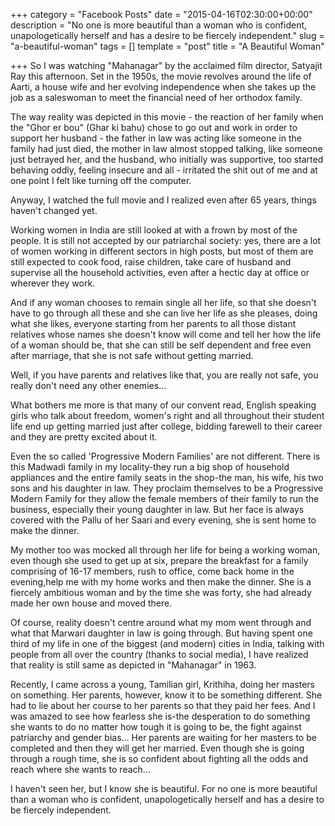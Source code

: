 +++
category = "Facebook Posts"
date = "2015-04-16T02:30:00+00:00"
description = "No one is more beautiful than a woman who is confident, unapologetically herself and has a desire to be fiercely independent."
slug = "a-beautiful-woman"
tags = []
template = "post"
title = "A Beautiful Woman"

+++
So I was watching "Mahanagar" by the acclaimed film director, Satyajit Ray this afternoon. Set in the 1950s, the movie revolves around the life of Aarti, a house wife and her evolving independence when she takes up the job as a saleswoman to meet the financial need of her orthodox family. 

The way reality was depicted in this movie - the reaction of her family when the "Ghor er bou" (Ghar ki bahu) chose to go out and work in order to support her husband - the father in law was acting like someone in the family had just died, the mother in law almost stopped talking, like someone just betrayed her, and the husband, who initially was supportive, too started behaving oddly, feeling insecure and all - irritated the shit out of me and at one point I felt like turning off the computer.

Anyway, I watched the full movie and I realized even after 65 years, things haven't changed yet.

Working women in India are still looked at with a frown by most of the people. It is still not accepted by our patriarchal society: yes, there are a lot of women working in different sectors in high posts, but most of them are still expected to cook food, raise children, take care of husband and supervise all the household activities, even after a hectic day at office or wherever they work.

And if any woman chooses to remain single all her life, so that she doesn't have to go through all these and she can live her life as she pleases, doing what she likes, everyone starting from her parents to all those distant relatives whose names she doesn't know will come and tell her how the life of a woman should be, that she can still be self dependent and free even after marriage, that she is not safe without getting married.

Well, if you have parents and relatives like that, you are really not safe, you really don't need any other enemies...

What bothers me more is that many of our convent read, English speaking girls who talk about freedom, women's right and all throughout their student life end up getting married just after college, bidding farewell to their career and they are pretty excited about it.

Even the so called 'Progressive Modern Families' are not different. There is this Madwadi family in my locality-they run a big shop of household appliances and the entire family seats in the shop-the man, his wife, his two sons and his daughter in law. They proclaim themselves to be a Progressive Modern Family for they allow the female members of their family to run the business, especially their young daughter in law. But her face is always covered with the Pallu of her Saari and every evening, she is sent home to make the dinner.

My mother too was mocked all through her life for being a working woman, even though she used to get up at six, prepare the breakfast for a family comprising of 16-17 members, rush to office, come back home in the evening,help me with my home works and then make the dinner. She is a fiercely ambitious woman and by the time she was forty, she had already made her own house and moved there.

Of course, reality doesn't centre around what my mom went through and what that Marwari daughter in law is going through. But having spent one third of my life in one of the biggest (and modern) cities in India, talking with people from all over the country (thanks to social media), I have realized that reality is still same as depicted in "Mahanagar" in 1963.

Recently, I came across a young, Tamilian girl, Krithiha, doing her masters on something. Her parents, however, know it to be something different. She had to lie about her course to her parents so that they paid her fees. And I was amazed to see how fearless she is-the desperation to do something she wants to do no matter how tough it is going to be, the fight against patriarchy and gender bias... Her parents are waiting for her masters to be completed and then they will get her married. Even though she is going through a rough time, she is so confident about fighting all the odds and reach where she wants to reach...

I haven't seen her, but I know she is beautiful. For no one is more beautiful than a woman who is confident, unapologetically herself and has a desire to be fiercely independent.